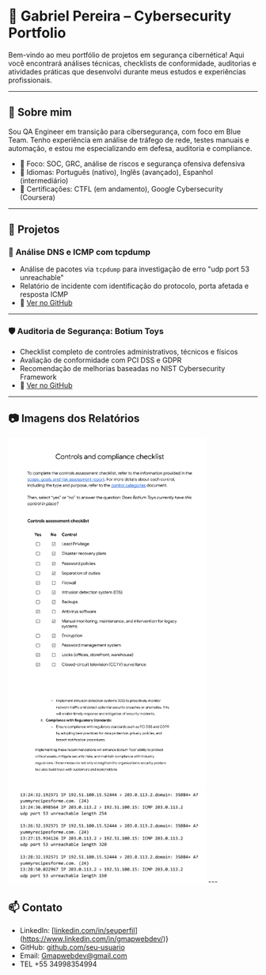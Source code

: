 # 🔐 Gabriel Pereira – Cybersecurity Portfolio

Bem-vindo ao meu portfólio de projetos em segurança cibernética! Aqui você encontrará análises técnicas, checklists de conformidade, auditorias e atividades práticas que desenvolvi durante meus estudos e experiências profissionais.

---

## 🧠 Sobre mim

Sou QA Engineer em transição para cibersegurança, com foco em Blue Team. Tenho experiência em análise de tráfego de rede, testes manuais e automação, e estou me especializando em defesa, auditoria e compliance.

- 🎯 Foco: SOC, GRC, análise de riscos e segurança ofensiva defensiva
- 💬 Idiomas: Português (nativo), Inglês (avançado), Espanhol (intermediário)
- 📜 Certificações: CTFL (em andamento), Google Cybersecurity (Coursera)

---

## 🧪 Projetos

### 📡 **Análise DNS e ICMP com tcpdump**
- Análise de pacotes via `tcpdump` para investigação de erro "udp port 53 unreachable"
- Relatório de incidente com identificação do protocolo, porta afetada e resposta ICMP
- 🔗 [Ver no GitHub](https://github.com/gmap888/-cybersecurity-incident-dns-icmp/tree/main)

---

### 🛡️ **Auditoria de Segurança: Botium Toys**
- Checklist completo de controles administrativos, técnicos e físicos
- Avaliação de conformidade com PCI DSS e GDPR
- Recomendação de melhorias baseadas no NIST Cybersecurity Framework
- 🔗 [Ver no GitHub](https://github.com/gmap888/securityauditproject/tree/main)

---

## 📷 Imagens dos Relatórios

<img src="assets/img1.png" width="400"/>
<img src="assets/img2.png" width="400"/>
<img src="assets/img3.png" width="400"/>
---

## 📫 Contato

- LinkedIn: [[linkedin.com/in/seuperfil](https://www.linkedin.com/in/seuperfil)](https://www.linkedin.com/in/gmapwebdev/)}
- GitHub: [github.com/seu-usuario](https://github.com/gmap888)
- Email: Gmapwebdev@gmail.com
- TEL +55 34998354994
